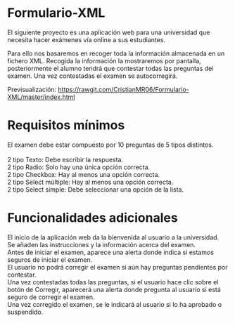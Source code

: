 # Formulario-XML

El siguiente proyecto es una aplicación web para una universidad que necesita hacer exámenes vía online a sus estudiantes. 

Para ello nos basaremos en recoger toda la información almacenada en un fichero XML. Recogida la información la mostraremos por pantalla, posteriormente el alumno tendrá que contestar todas las preguntas del examen. Una vez contestadas el examen se autocorregirá. 

Previsualización: https://rawgit.com/CristianMR06/Formulario-XML/master/index.html

# Requisitos mínimos 

El examen debe estar compuesto por 10 preguntas de 5 tipos distintos.<br> 
				<br> 2 tipo Texto: Debe escribir la respuesta. 
				<br> 2 tipo Radio: Solo hay una única opción correcta. 
				<br> 2 tipo Checkbox: Hay al menos una opción correcta. 
				<br> 2 tipo Select múltiple: Hay al menos una opción correcta. 
				<br> 2 tipo Select simple: Debe seleccionar una opción de la lista. 

# Funcionalidades adicionales

El inicio de la aplicación web da la bienvenida al usuario a la universidad. <br>
Se añaden las instrucciones y la información acerca del examen.<br>
Antes de iniciar el examen, aparece una alerta donde indica si estamos seguros de iniciar el examen.<br>
El usuario no podrá corregir el examen si aún hay preguntas pendientes por contestar.<br>
Una vez contestadas todas las preguntas, si el usuario hace clic sobre el botón de Corregir, aparecerá una alerta donde pregunta al usuario si está seguro de corregir el examen.<br>
Una vez corregido el examen, se le indicará al usuario si lo ha aprobado o suspendido.
